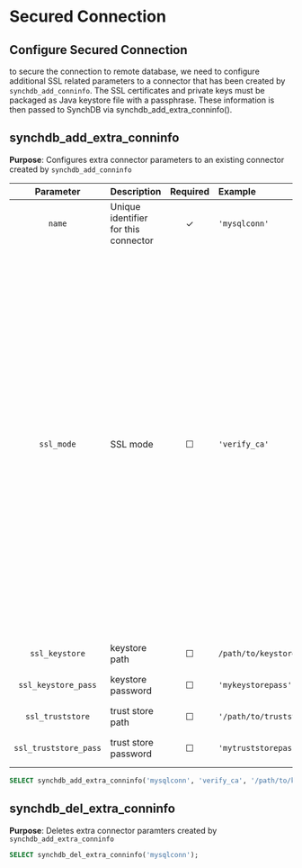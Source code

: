 # Secured Connection

## **Configure Secured Connection**

to secure the connection to remote database, we need to configure additional SSL related parameters to a connector that has been created by `synchdb_add_conninfo`. The SSL certificates and private keys must be packaged as Java keystore file with a passphrase. These information is then passed to SynchDB via synchdb_add_extra_conninfo().


## **synchdb_add_extra_conninfo**

**Purpose**: Configures extra connector parameters to an existing connector created by `synchdb_add_conninfo`

| Parameter | Description | Required | Example | Notes |
|:-:|:-|:-:|:-|:-|
| `name` | Unique identifier for this connector | ✓ | `'mysqlconn'` | Must be unique across all connectors |
| `ssl_mode` | SSL mode | ☐ | `'verify_ca'` | can be one of: <br><ul><li> "disabled" - no SSL is used. </li><li> "preferred" - SSL is used if server supports it. </li><li> "required" - SSL must be used to establish a connection. </li><li> "verify_ca" - connector establishes TLS with the server and will also verify server's TLS certificate against configured truststore. </li><li> "verify_identity" - same behavior as verify_ca but it also checks the server certificate's common name to match the hostname of the system. |
| `ssl_keystore` | keystore path | ☐ | `/path/to/keystore` | path to the keystore file |
| `ssl_keystore_pass` | keystore password | ☐ | `'mykeystorepass'` | password to access the keystore file |
| `ssl_truststore` | trust store path | ☐ | `'/path/to/truststore'` | path to the truststore file |
| `ssl_truststore_pass` | trust store password | ☐ | `'mytruststorepass'` | password to access the truststore file |


```sql
SELECT synchdb_add_extra_conninfo('mysqlconn', 'verify_ca', '/path/to/keystore', 'mykeystorepass', '/path/to/truststore', 'mytruststorepass');
```

## **synchdb_del_extra_conninfo**

**Purpose**: Deletes extra connector paramters created by `synchdb_add_extra_conninfo`
```sql
SELECT synchdb_del_extra_conninfo('mysqlconn');
```